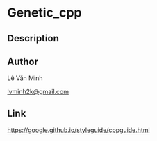 # Genetic_cpp
## Description

## Author
Lê Văn Minh

lvminh2k@gmail.com 

## Link
https://google.github.io/styleguide/cppguide.html

